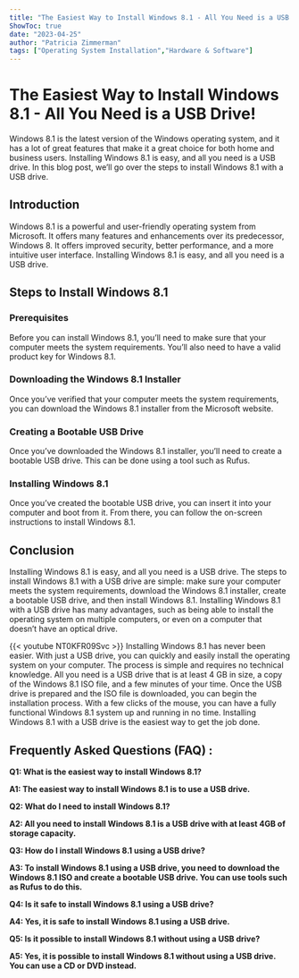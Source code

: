 ```yaml
---
title: "The Easiest Way to Install Windows 8.1 - All You Need is a USB Drive!"
ShowToc: true 
date: "2023-04-25"
author: "Patricia Zimmerman" 
tags: ["Operating System Installation","Hardware & Software"]
---
```

# The Easiest Way to Install Windows 8.1 - All You Need is a USB Drive!

Windows 8.1 is the latest version of the Windows operating system, and it has a lot of great features that make it a great choice for both home and business users. Installing Windows 8.1 is easy, and all you need is a USB drive. In this blog post, we’ll go over the steps to install Windows 8.1 with a USB drive.

## Introduction

Windows 8.1 is a powerful and user-friendly operating system from Microsoft. It offers many features and enhancements over its predecessor, Windows 8. It offers improved security, better performance, and a more intuitive user interface. Installing Windows 8.1 is easy, and all you need is a USB drive. 

## Steps to Install Windows 8.1

### Prerequisites

Before you can install Windows 8.1, you’ll need to make sure that your computer meets the system requirements. You’ll also need to have a valid product key for Windows 8.1.

### Downloading the Windows 8.1 Installer

Once you’ve verified that your computer meets the system requirements, you can download the Windows 8.1 installer from the Microsoft website.

### Creating a Bootable USB Drive

Once you’ve downloaded the Windows 8.1 installer, you’ll need to create a bootable USB drive. This can be done using a tool such as Rufus.

### Installing Windows 8.1

Once you’ve created the bootable USB drive, you can insert it into your computer and boot from it. From there, you can follow the on-screen instructions to install Windows 8.1.

## Conclusion

Installing Windows 8.1 is easy, and all you need is a USB drive. The steps to install Windows 8.1 with a USB drive are simple: make sure your computer meets the system requirements, download the Windows 8.1 installer, create a bootable USB drive, and then install Windows 8.1. Installing Windows 8.1 with a USB drive has many advantages, such as being able to install the operating system on multiple computers, or even on a computer that doesn’t have an optical drive.

{{< youtube NT0KFR09Svc >}} 
Installing Windows 8.1 has never been easier. With just a USB drive, you can quickly and easily install the operating system on your computer. The process is simple and requires no technical knowledge. All you need is a USB drive that is at least 4 GB in size, a copy of the Windows 8.1 ISO file, and a few minutes of your time. Once the USB drive is prepared and the ISO file is downloaded, you can begin the installation process. With a few clicks of the mouse, you can have a fully functional Windows 8.1 system up and running in no time. Installing Windows 8.1 with a USB drive is the easiest way to get the job done.

## Frequently Asked Questions (FAQ) :
**Q1: What is the easiest way to install Windows 8.1?**

**A1: The easiest way to install Windows 8.1 is to use a USB drive.**

**Q2: What do I need to install Windows 8.1?**

**A2: All you need to install Windows 8.1 is a USB drive with at least 4GB of storage capacity.**

**Q3: How do I install Windows 8.1 using a USB drive?**

**A3: To install Windows 8.1 using a USB drive, you need to download the Windows 8.1 ISO and create a bootable USB drive. You can use tools such as Rufus to do this.**

**Q4: Is it safe to install Windows 8.1 using a USB drive?**

**A4: Yes, it is safe to install Windows 8.1 using a USB drive.**

**Q5: Is it possible to install Windows 8.1 without using a USB drive?**

**A5: Yes, it is possible to install Windows 8.1 without using a USB drive. You can use a CD or DVD instead.**





